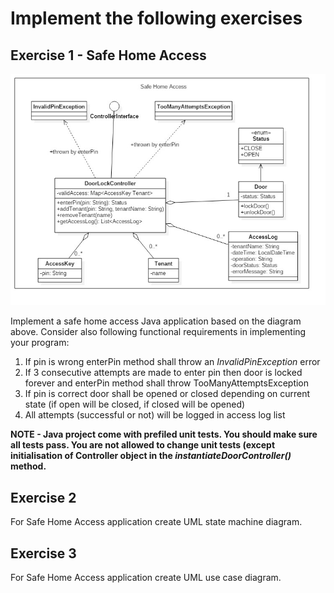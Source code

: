 # Implement the following exercises


## Exercise 1 - Safe Home Access
![Exercise 1 image](docs/ex1.jpg)

Implement a safe home access Java application based on the diagram above. Consider also following functional requirements in implementing your program:
1. If pin is wrong enterPin method shall throw an _InvalidPinException_ error
2. If 3 consecutive attempts are made to enter pin then door is locked forever and enterPin method shall throw TooManyAttemptsException 
3. If pin is correct door shall be opened or closed depending on current state (if open will be closed, if closed will be opened)
4. All attempts (successful or not) will be logged in access log list

**NOTE - Java project come with prefiled unit tests. You should make sure all tests pass. You are not allowed to change unit tests (except initialisation of Controller object in the _instantiateDoorController()_ method.**

## Exercise 2

For Safe Home Access application create UML state machine diagram.  

## Exercise 3

For Safe Home Access application create UML use case diagram. 

